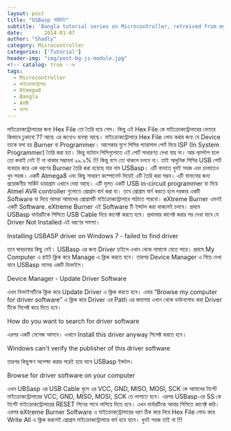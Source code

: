 ```yaml
---
layout: post
title: "USBasp পরিচিতি"
subtitle: 'Bangla tutorial series on Microcontroller, retreived from my previous blog d15tech.com. Dated here according to the original published date.'
date:       2014-01-07
author: "Shadly"
category: Microcontroller
categories: ['Tutorial']
header-img: "img/post-bg-js-module.jpg"
<!-- catalog: true -->
tags:
  - Microcontroller
  - মাইক্রোকন্ট্রোলার
  - Atmega8
  - Bangla
  - AVR
  - বাংলা
---
```



মাইক্রোকন্ট্রোলারের জন্য Hex File তো তৈরি হয়ে গেল। কিন্তু এই Hex File কে মাইক্রোকন্ট্রোলারের ভেতরে কিভাবে ঢুকাবো ?? আছে এর জন্যেও ব্যবস্থা আছে। মাইক্রোকন্ট্রোলারে Hex File লোড করার জন্য যে Device তাকে বলা হয় Burner বা Programmer। আগেকার যুগে পিসির প্যারালাল পোর্ট দিয়ে ISP (In System Programmer) তৈরি করা হত। কিন্তু বর্তমান পিসিগুলোতে এই পোর্ট সাধারণত দেখা যায় না। আর ল্যাপটপ হলে তো কথাই নেই !! না থাকার সম্ভাবনা ৯৯.৯% !!! কিন্তু বসে তো থাকলে চলবে না। তাই আধুনিক পিসির USB পোর্ট ব্যবহার করে এক ধরণের Burner তৈরি করা হয়েছে যার নাম USBasp। এটি বানাতে খুবই সহজ এবং চালাতেও খুব সহজ। একটি Atmega8 এবং কিছু সাধারণ কম্পোনেন্ট দিয়েই এটি তৈরি করা সম্ভব। এটি বানানোর জন্য প্রয়োজনীয় সার্কিট ডায়াগ্রাম এখানে দেয়া আছে। এটি মূলত একটি USB in-circuit programmer যা দিয়ে Atmel AVR controller গুলোতে প্রোগ্রাম বার্ন করা যা। তবে প্রোগ্রাম বার্ন করতে হলে দরকার একটি Software যা দিয়ে আমরা আমাদের প্রোগ্রামটি মাইক্রোকন্ট্রোলারে পাঠাতে পারবো।  eXtreme Burner এমনই একটি Software. eXtreme Burner এই Software টি ইন্সটল করা থাকলেই চলবে। প্রথমে USBasp বার্নারটিকে পিসিতে USB Cable দিয়ে কানেক্ট করতে হবে। প্রথমবার কানেক্ট করার পর দেখা যাবে যে Driver Not Installed এই ধরণের সমস্যা।

Installing USBASP driver on Windows 7 - failed to find driver

তবে ঘাবড়াবার কিছু নেই। USBasp এর জন্য Driver চাইলে এখান থেকে নামানো যেতে পারে। প্রথমে My Computer এ রাইট ক্লিক করে Manage এ ক্লিক করতে হবে। তারপর Device Manager এ গিয়ে দেখা যাবে USBasp নামের একটি ডিভাইস।

Device Manager - Update Driver Software

এখন ডিভাইসটিকে ক্লিক করে Update Driver এ ক্লিক করতে হবে। এবার “Browse my computer for driver software” এ ক্লিক করে Driver এর Path এর জায়গায় এখান থেকে ডাউনলোড করা Driver টিকে সিলেক্ট করে দিতে হবে।

How do you want to search for driver software

এরপর একটি মেসেজ আসবে। এখানে Install this driver anyway সিলেক্ট করতে হবে।

Windows can't verify the publisher of this driver software

তারপর কিছুক্ষণ অপেক্ষা করার পরেই হয়ে যাবে USBasp ইন্সটল।

Browse for driver software on your computer

এখন UBSasp এর USB Cable খুলে এর VCC, GND, MISO, MOSI, SCK কে আমাদের টার্গেট মাইক্রোকন্ট্রোলারের VCC, GND, MISO, MOSI, SCK তে লাগাতে হবে। এরপর USBasp এর SS কে টার্গেট মাইক্রোকন্ট্রোলারের RESET পিনের সাথে লাগিয়ে দিতে হবে। এখন বার্নারটিকে আবার পিসিতে কানেক্ট করি। এরপর eXtreme Burner Software এ মাইক্রোকন্ট্রোলারের ধরণ ঠিক করে দিয়ে Hex File লোড করে Write All এ ক্লিক করলেই প্রোগ্রাম মাইক্রোকন্ট্রোলারে বার্ন হয়ে যাবে। খুবই সহজ তাই না !!!